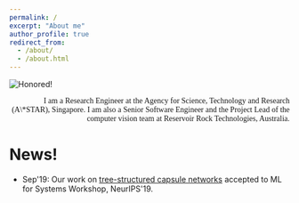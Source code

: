 ```yaml
---
permalink: /
excerpt: "About me"
author_profile: true
redirect_from: 
  - /about/
  - /about.html
---
```


![Honored!](vinojjayasundara.github.io/images/cover.jpg)

<div style="text-align: right; font-family: Bebas Neue"> I am a Research Engineer at the Agency for Science, Technology and Research (A\*STAR), Singapore. I am also a Senior Software Engineer and the Project Lead of the computer vision team at Reservoir Rock Technologies, Australia. </div>

# News!

* Sep'19: Our work on [tree-structured capsule networks](https://arxiv.org/pdf/1910.12306.pdf) accepted to ML for Systems Workshop, NeurIPS'19.

